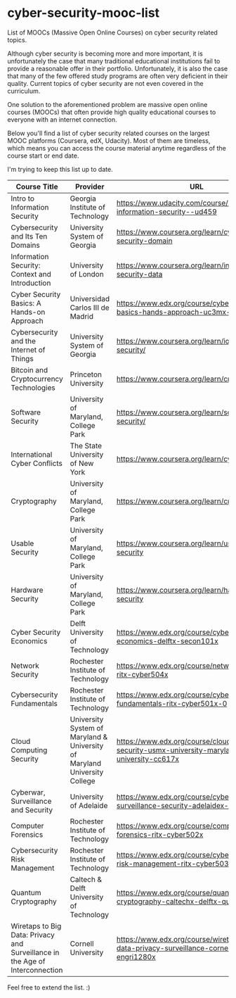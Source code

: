 # cyber-security-mooc-list
List of MOOCs (Massive Open Online Courses) on cyber security related topics.

Although cyber security is becoming more and more important, it is unfortunately the case that many traditional educational institutions fail to provide a reasonable offer in their portfolio. Unfortunately, it is also the case that many of the few offered study programs are often very deficient in their quality. Current topics of cyber security are not even covered in the curriculum.

One solution to the aforementioned problem are massive open online courses (MOOCs) that often provide high quality educational courses to everyone with an internet connection.

Below you'll find a list of cyber security related courses on the largest MOOC platforms (Coursera, edX, Udacity). Most of them are timeless, which means you can access the course material anytime regardless of the course start or end date.

I'm trying to keep this list up to date.

Course Title | Provider | URL
------------ | ------------- | -------------
Intro to Information Security | Georgia Institute of Technology | https://www.udacity.com/course/intro-to-information-security--ud459
Cybersecurity and Its Ten Domains | University System of Georgia | https://www.coursera.org/learn/cyber-security-domain
Information Security: Context and Introduction | University of London | https://www.coursera.org/learn/information-security-data
Cyber Security Basics: A Hands-on Approach | Universidad Carlos III de Madrid | https://www.edx.org/course/cyber-security-basics-hands-approach-uc3mx-inf-2x
Cybersecurity and the Internet of Things | University System of Georgia | https://www.coursera.org/learn/iot-cyber-security/
Bitcoin and Cryptocurrency Technologies | Princeton University | https://www.coursera.org/learn/cryptocurrency/
Software Security | University of Maryland, College Park | https://www.coursera.org/learn/software-security/
International Cyber Conflicts | The State University of New York | https://www.coursera.org/learn/cyber-conflicts
Cryptography | University of Maryland, College Park | https://www.coursera.org/learn/cryptography
Usable Security | University of Maryland, College Park | https://www.coursera.org/learn/usable-security
Hardware Security | University of Maryland, College Park | https://www.coursera.org/learn/hardware-security
Cyber Security Economics | Delft University of Technology | https://www.edx.org/course/cyber-security-economics-delftx-secon101x
Network Security | Rochester Institute of Technology | https://www.edx.org/course/network-security-ritx-cyber504x
Cybersecurity Fundamentals | Rochester Institute of Technology | https://www.edx.org/course/cybersecurity-fundamentals-ritx-cyber501x-0
Cloud Computing Security | University System of Maryland & University of Maryland University College | https://www.edx.org/course/cloud-computing-security-usmx-university-maryland-university-cc617x
Cyberwar, Surveillance and Security | University of Adelaide | https://www.edx.org/course/cyberwar-surveillance-security-adelaidex-cyber101x-0
Computer Forensics | Rochester Institute of Technology | https://www.edx.org/course/computer-forensics-ritx-cyber502x
Cybersecurity Risk Management | Rochester Institute of Technology | https://www.edx.org/course/cybersecurity-risk-management-ritx-cyber503x
Quantum Cryptography | Caltech & Delft University of Technology | https://www.edx.org/course/quantum-cryptography-caltechx-delftx-qucryptox
Wiretaps to Big Data: Privacy and Surveillance in the Age of Interconnection | Cornell University | https://www.edx.org/course/wiretaps-big-data-privacy-surveillance-cornellx-engri1280x

Feel free to extend the list. :)
